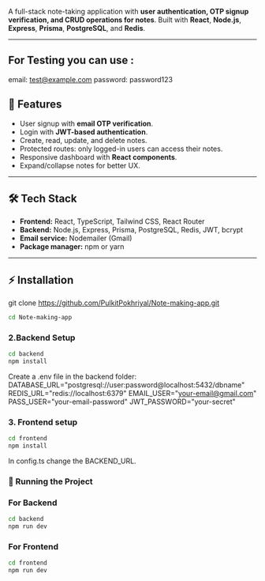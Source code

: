 A full-stack note-taking application with **user authentication, OTP signup verification, and CRUD operations for notes**. Built with **React**, **Node.js**, **Express**, **Prisma**, **PostgreSQL**, and **Redis**.

---
## For Testing you can use : 
email: test@example.com
password: password123

## 🔹 Features

- User signup with **email OTP verification**.  
- Login with **JWT-based authentication**.  
- Create, read, update, and delete notes.  
- Protected routes: only logged-in users can access their notes.  
- Responsive dashboard with **React components**.  
- Expand/collapse notes for better UX.  

---

## 🛠 Tech Stack

- **Frontend:** React, TypeScript, Tailwind CSS, React Router  
- **Backend:** Node.js, Express, Prisma, PostgreSQL, Redis, JWT, bcrypt  
- **Email service:** Nodemailer (Gmail)  
- **Package manager:** npm or yarn  

---

## ⚡ Installation

git clone https://github.com/PulkitPokhriyal/Note-making-app.git
```bash
cd Note-making-app
```

### 2.Backend Setup
```bash
cd backend
npm install
```
Create a .env file in the backend folder:
DATABASE_URL="postgresql://user:password@localhost:5432/dbname"
REDIS_URL="redis://localhost:6379"
EMAIL_USER="your-email@gmail.com"
PASS_USER="your-email-password"
JWT_PASSWORD="your-secret"

### 3. Frontend setup
```bash
cd frontend
npm install
```
In config.ts change the BACKEND_URL.

### 🚀 Running the Project
### For Backend
```bash
cd backend
npm run dev
```
### For Frontend
```bash
cd frontend
npm run dev
```
